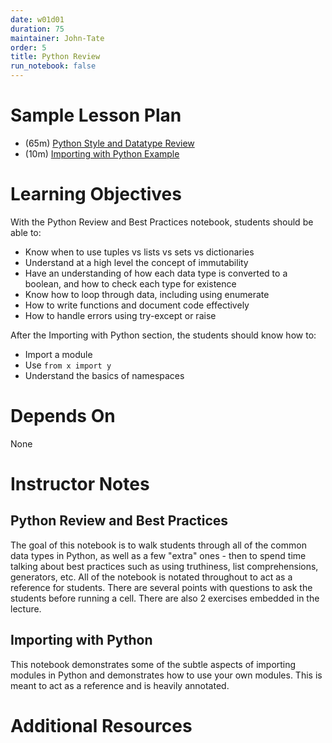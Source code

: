 ```yaml
---
date: w01d01
duration: 75
maintainer: John-Tate
order: 5
title: Python Review
run_notebook: false
---
```


# Sample Lesson Plan

- (65m) [Python Style and Datatype Review](python_review_and_best_practices.ipynb)
- (10m) [Importing with Python Example](importing_with_python/importing_example.ipynb)

# Learning Objectives

With the Python Review and Best Practices notebook, students should be able to:

- Know when to use tuples vs lists vs sets vs dictionaries
- Understand at a high level the concept of immutability
- Have an understanding of how each data type is converted to a boolean, and
  how to check each type for existence
- Know how to loop through data, including using enumerate
- How to write functions and document code effectively
- How to handle errors using try-except or raise

After the Importing with Python section, the students should know how to:

- Import a module
- Use `from x import y`
- Understand the basics of namespaces

# Depends On

None

# Instructor Notes

## Python Review and Best Practices

The goal of this notebook is to walk students through all of the common data
types in Python, as well as a few "extra" ones - then to spend time talking
about best practices such as using truthiness, list comprehensions,
generators, etc. All of the notebook is notated throughout to act as a
reference for students. There are several points with questions to ask the students
before running a cell. There are also 2 exercises embedded in the lecture.

## Importing with Python

This notebook demonstrates some of the subtle aspects of importing modules in
Python and demonstrates how to use your own modules. This is meant to act as
a reference and is heavily annotated.

# Additional Resources
